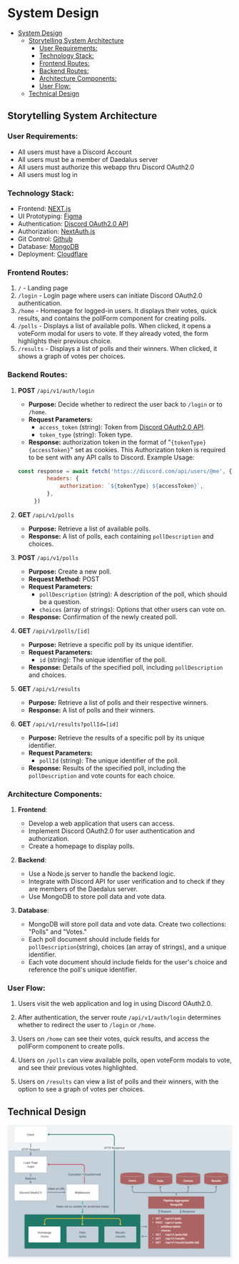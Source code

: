 # System Design

- [System Design](#system-design)
  - [Storytelling System Architecture](#storytelling-system-architecture)
    - [User Requirements:](#user-requirements)
    - [Technology Stack:](#technology-stack)
    - [Frontend Routes:](#frontend-routes)
    - [Backend Routes:](#backend-routes)
    - [Architecture Components:](#architecture-components)
    - [User Flow:](#user-flow)
  - [Technical Design](#technical-design)


## Storytelling System Architecture

### User Requirements:
- All users must have a Discord Account
- All users must be a member of Daedalus server
- All users must authorize this webapp thru Discord OAuth2.0
- All users must log in

### Technology Stack:
- Frontend: [NEXT.js](https://nextjs.org/docs)
- UI Prototyping: [Figma](https://figma.com/)
- Authentication: [Discord OAuth2.0 API](https://discord.com/developers/docs/topics/oauth2)
- Authorization: [NextAuth.js](https://next-auth.js.org/)
- Git Control: [Github](https://github.com/)
- Database: [MongoDB](https://mongodb.com/)
- Deployment: [Cloudflare](http://cloudflare.com/)


### Frontend Routes:

1. `/` - Landing page
2. `/login` - Login page where users can initiate Discord OAuth2.0 authentication.
3. `/home` - Homepage for logged-in users. It displays their votes, quick results, and contains the pollForm component for creating polls.
4. `/polls` - Displays a list of available polls. When clicked, it opens a voteForm modal for users to vote. If they already voted, the form highlights their previous choice.
5. `/results` - Displays a list of polls and their winners. When clicked, it shows a graph of votes per choices.

### Backend Routes:

1. **POST** `/api/v1/auth/login`
   - **Purpose:** Decide whether to redirect the user back to `/login` or to `/home`.
   - **Request Parameters:** 
     - `access_token` (string): Token from [Discord OAuth2.0 API](https://discord.com/developers/docs/topics/oauth2).
     - `token_type` (string): Token type.
   - **Response:** authorization token in the format of "`{tokenType} {accessToken}`" set as cookies. This Authorization token is required to be sent with any API calls to Discord. Example Usage:
   ```js
   const response = await fetch('https://discord.com/api/users/@me', {
            headers: {
                authorization: `${tokenType} ${accessToken}`,
            },
        })
   ```
2. **GET** `/api/v1/polls`
   - **Purpose:** Retrieve a list of available polls.
   - **Response:** A list of polls, each containing `pollDescription` and choices.

3. **POST** `/api/v1/polls`
   - **Purpose:** Create a new poll.
   - **Request Method:** POST
   - **Request Parameters:**
     - `pollDescription` (string): A description of the poll, which should be a question.
     - `choices` (array of strings): Options that other users can vote on.
   - **Response:** Confirmation of the newly created poll.

4. **GET** `/api/v1/polls/[id]`
   - **Purpose:** Retrieve a specific poll by its unique identifier.
   - **Request Parameters:**
     - `id` (string): The unique identifier of the poll.
   - **Response:** Details of the specified poll, including `pollDescription` and choices.

5. **GET** `/api/v1/results`
   - **Purpose:** Retrieve a list of polls and their respective winners.
   - **Response:** A list of polls and their winners.

6. **GET** `/api/v1/results?pollId=[id]`
   - **Purpose:** Retrieve the results of a specific poll by its unique identifier.
   - **Request Parameters:**
     - `pollId` (string): The unique identifier of the poll.
   - **Response:** Results of the specified poll, including the `pollDescription` and vote counts for each choice.


### Architecture Components:

1. **Frontend**:
   - Develop a web application that users can access.
   - Implement Discord OAuth2.0 for user authentication and authorization.
   - Create a homepage to display polls.

2. **Backend**:
   - Use a Node.js server to handle the backend logic.
   - Integrate with Discord API for user verification and to check if they are members of the Daedalus server.
   - Use MongoDB to store poll data and vote data.

3. **Database**:
   - MongoDB will store poll data and vote data. Create two collections: "Polls" and "Votes."
   - Each poll document should include fields for `pollDescription`(string), choices (an array of strings), and a unique identifier.
   - Each vote document should include fields for the user's choice and reference the poll's unique identifier.

### User Flow:

1. Users visit the web application and log in using Discord OAuth2.0.

2. After authentication, the server route `/api/v1/auth/login` determines whether to redirect the user to `/login` or `/home`.

3. Users on `/home` can see their votes, quick results, and access the pollForm component to create polls.

4. Users on `/polls` can view available polls, open voteForm modals to vote, and see their previous votes highlighted.

5. Users on `/results` can view a list of polls and their winners, with the option to see a graph of votes per choices.

## Technical Design
![System Design](../assets/system-architecture.png)